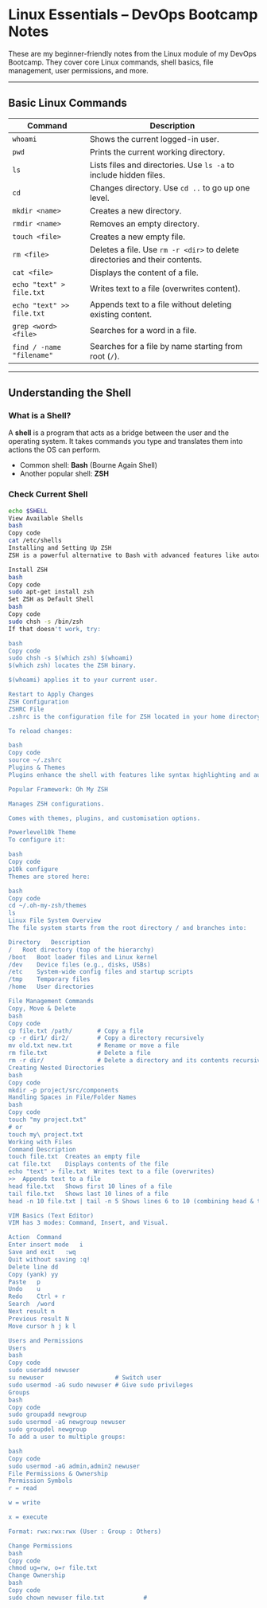 # Linux Essentials – DevOps Bootcamp Notes

These are my beginner-friendly notes from the Linux module of my DevOps Bootcamp. They cover core Linux commands, shell basics, file management, user permissions, and more.

---

## Basic Linux Commands

| Command        | Description                                                  |
|----------------|--------------------------------------------------------------|
| `whoami`       | Shows the current logged-in user.                            |
| `pwd`          | Prints the current working directory.                        |
| `ls`           | Lists files and directories. Use `ls -a` to include hidden files. |
| `cd`           | Changes directory. Use `cd ..` to go up one level.          |
| `mkdir <name>` | Creates a new directory.                                     |
| `rmdir <name>` | Removes an empty directory.                                  |
| `touch <file>` | Creates a new empty file.                                    |
| `rm <file>`    | Deletes a file. Use `rm -r <dir>` to delete directories and their contents. |
| `cat <file>`   | Displays the content of a file.                              |
| `echo "text" > file.txt` | Writes text to a file (overwrites content).             |
| `echo "text" >> file.txt` | Appends text to a file without deleting existing content. |
| `grep <word> <file>` | Searches for a word in a file.                              |
| `find / -name "filename"` | Searches for a file by name starting from root (`/`).      |

---

## Understanding the Shell

### What is a Shell?

A **shell** is a program that acts as a bridge between the user and the operating system. It takes commands you type and translates them into actions the OS can perform.

- Common shell: **Bash** (Bourne Again Shell)  
- Another popular shell: **ZSH**

### Check Current Shell

```bash
echo $SHELL
View Available Shells
bash
Copy code
cat /etc/shells
Installing and Setting Up ZSH
ZSH is a powerful alternative to Bash with advanced features like autocomplete, spelling correction, and themes.

Install ZSH
bash
Copy code
sudo apt-get install zsh
Set ZSH as Default Shell
bash
Copy code
sudo chsh -s /bin/zsh
If that doesn't work, try:

bash
Copy code
sudo chsh -s $(which zsh) $(whoami)
$(which zsh) locates the ZSH binary.

$(whoami) applies it to your current user.

Restart to Apply Changes
ZSH Configuration
ZSHRC File
.zshrc is the configuration file for ZSH located in your home directory (~).

To reload changes:

bash
Copy code
source ~/.zshrc
Plugins & Themes
Plugins enhance the shell with features like syntax highlighting and autosuggestions.

Popular Framework: Oh My ZSH

Manages ZSH configurations.

Comes with themes, plugins, and customisation options.

Powerlevel10k Theme
To configure it:

bash
Copy code
p10k configure
Themes are stored here:

bash
Copy code
cd ~/.oh-my-zsh/themes
ls
Linux File System Overview
The file system starts from the root directory / and branches into:

Directory	Description
/	Root directory (top of the hierarchy)
/boot	Boot loader files and Linux kernel
/dev	Device files (e.g., disks, USBs)
/etc	System-wide config files and startup scripts
/tmp	Temporary files
/home	User directories

File Management Commands
Copy, Move & Delete
bash
Copy code
cp file.txt /path/       # Copy a file
cp -r dir1/ dir2/        # Copy a directory recursively
mv old.txt new.txt       # Rename or move a file
rm file.txt              # Delete a file
rm -r dir/               # Delete a directory and its contents recursively
Creating Nested Directories
bash
Copy code
mkdir -p project/src/components
Handling Spaces in File/Folder Names
bash
Copy code
touch "my project.txt"
# or
touch my\ project.txt
Working with Files
Command	Description
touch file.txt	Creates an empty file
cat file.txt	Displays contents of the file
echo "text" > file.txt	Writes text to a file (overwrites)
>>	Appends text to a file
head file.txt	Shows first 10 lines of a file
tail file.txt	Shows last 10 lines of a file
head -n 10 file.txt | tail -n 5	Shows lines 6 to 10 (combining head & tail)

VIM Basics (Text Editor)
VIM has 3 modes: Command, Insert, and Visual.

Action	Command
Enter insert mode	i
Save and exit	:wq
Quit without saving	:q!
Delete line	dd
Copy (yank)	yy
Paste	p
Undo	u
Redo	Ctrl + r
Search	/word
Next result	n
Previous result	N
Move cursor	h j k l

Users and Permissions
Users
bash
Copy code
sudo useradd newuser
su newuser                    # Switch user
sudo usermod -aG sudo newuser # Give sudo privileges
Groups
bash
Copy code
sudo groupadd newgroup
sudo usermod -aG newgroup newuser
sudo groupdel newgroup
To add a user to multiple groups:

bash
Copy code
sudo usermod -aG admin,admin2 newuser
File Permissions & Ownership
Permission Symbols
r = read

w = write

x = execute

Format: rwx:rwx:rwx (User : Group : Others)

Change Permissions
bash
Copy code
chmod ug=rw, o=r file.txt
Change Ownership
bash
Copy code
sudo chown newuser file.txt           #